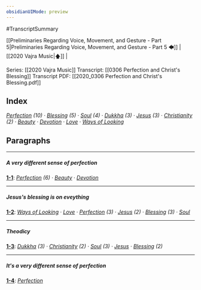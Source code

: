 ```yaml
---
obsidianUIMode: preview
---
```

#TranscriptSummary

[[Preliminaries Regarding Voice, Movement, and Gesture - Part 5|Preliminaries Regarding Voice, Movement, and Gesture - Part 5 🡄]] | [[2020 Vajra Music|🡅]] | 

Series: [[2020 Vajra Music]]
Transcript: [[0306 Perfection and Christ's Blessing]]
Transcript PDF: [[2020_0306 Perfection and Christ's Blessing.pdf]]

## Index
<span class="counts">_<a data-href="Perfection" href="Perfection" class="internal-link" target="_blank" rel="noopener">Perfection</a> (10) · <a data-href="Blessing" href="Blessing" class="internal-link" target="_blank" rel="noopener">Blessing</a> (5) · <a data-href="Soul" href="Soul" class="internal-link" target="_blank" rel="noopener">Soul</a> (4) · <a data-href="Dukkha" href="Dukkha" class="internal-link" target="_blank" rel="noopener">Dukkha</a> (3) · <a data-href="Jesus" href="Jesus" class="internal-link" target="_blank" rel="noopener">Jesus</a> (3) · <a data-href="Christianity" href="Christianity" class="internal-link" target="_blank" rel="noopener">Christianity</a> (2) · <a data-href="Beauty" href="Beauty" class="internal-link" target="_blank" rel="noopener">Beauty</a> · <a data-href="Devotion" href="Devotion" class="internal-link" target="_blank" rel="noopener">Devotion</a> · <a data-href="Love" href="Love" class="internal-link" target="_blank" rel="noopener">Love</a> · <a data-href="Ways of Looking" href="Ways+of+Looking" class="internal-link" target="_blank" rel="noopener">Ways of Looking</a>_</span>
<br/>

## Paragraphs
---
##### A very different sense of perfection
<span class="counts">**<a data-href="0306 Perfection and Christ's Blessing#^1-1" href="0306+Perfection+and+Christ%27s+Blessing#^1-1" class="internal-link" target="_blank" rel="noopener">1-1</a>**: _<a data-href="Perfection" href="Perfection" class="internal-link" target="_blank" rel="noopener">Perfection</a> (6) · <a data-href="Beauty" href="Beauty" class="internal-link" target="_blank" rel="noopener">Beauty</a> · <a data-href="Devotion" href="Devotion" class="internal-link" target="_blank" rel="noopener">Devotion</a>_</span>

---
##### Jesus's blessing is on eveything
<span class="counts">**<a data-href="0306 Perfection and Christ's Blessing#^1-2" href="0306+Perfection+and+Christ%27s+Blessing#^1-2" class="internal-link" target="_blank" rel="noopener">1-2</a>**: _<a data-href="Ways of Looking" href="Ways+of+Looking" class="internal-link" target="_blank" rel="noopener">Ways of Looking</a> · <a data-href="Love" href="Love" class="internal-link" target="_blank" rel="noopener">Love</a> · <a data-href="Perfection" href="Perfection" class="internal-link" target="_blank" rel="noopener">Perfection</a> (3) · <a data-href="Jesus" href="Jesus" class="internal-link" target="_blank" rel="noopener">Jesus</a> (2) · <a data-href="Blessing" href="Blessing" class="internal-link" target="_blank" rel="noopener">Blessing</a> (3) · <a data-href="Soul" href="Soul" class="internal-link" target="_blank" rel="noopener">Soul</a>_</span>

---
##### Theodicy
<span class="counts">**<a data-href="0306 Perfection and Christ's Blessing#^1-3" href="0306+Perfection+and+Christ%27s+Blessing#^1-3" class="internal-link" target="_blank" rel="noopener">1-3</a>**: _<a data-href="Dukkha" href="Dukkha" class="internal-link" target="_blank" rel="noopener">Dukkha</a> (3) · <a data-href="Christianity" href="Christianity" class="internal-link" target="_blank" rel="noopener">Christianity</a> (2) · <a data-href="Soul" href="Soul" class="internal-link" target="_blank" rel="noopener">Soul</a> (3) · <a data-href="Jesus" href="Jesus" class="internal-link" target="_blank" rel="noopener">Jesus</a> · <a data-href="Blessing" href="Blessing" class="internal-link" target="_blank" rel="noopener">Blessing</a> (2)_</span>

---
##### It's a very different sense of perfection
<span class="counts">**<a data-href="0306 Perfection and Christ's Blessing#^1-4" href="0306+Perfection+and+Christ%27s+Blessing#^1-4" class="internal-link" target="_blank" rel="noopener">1-4</a>**: _<a data-href="Perfection" href="Perfection" class="internal-link" target="_blank" rel="noopener">Perfection</a>_</span>
